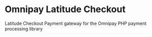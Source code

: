# Omnipay Latitude Checkout

Latitude Checkout Payment gateway for the Omnipay PHP payment processing library

